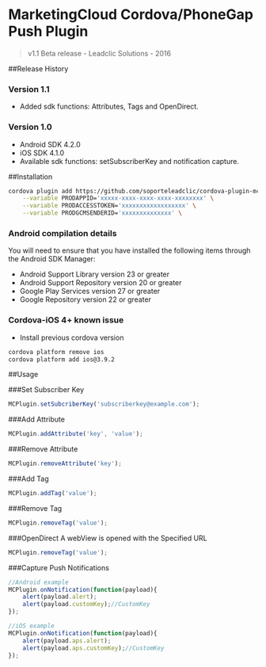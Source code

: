 # MarketingCloud Cordova/PhoneGap Push Plugin
> v1.1 Beta release -  Leadclic Solutions - 2016

##Release History
### Version 1.1
- Added sdk functions: Attributes, Tags and OpenDirect.

### Version 1.0
- Android SDK 4.2.0 
- iOS SDK 4.1.0
- Available sdk functions: setSubscriberKey and notification capture.

##Installation
```Bash
cordova plugin add https://github.com/soporteleadclic/cordova-plugin-mc \
	--variable PRODAPPID='xxxxx-xxxx-xxxx-xxxx-xxxxxxxx' \
	--variable PRODACCESSTOKEN='xxxxxxxxxxxxxxxxxx' \
	--variable PRODGCMSENDERID='xxxxxxxxxxxxxx' \

```

### Android compilation details
You will need to ensure that you have installed the following items through the Android SDK Manager:

- Android Support Library version 23 or greater
- Android Support Repository version 20 or greater
- Google Play Services version 27 or greater
- Google Repository version 22 or greater

### Cordova-iOS 4+ known issue

- Install previous cordova version
```Bash
cordova platform remove ios
cordova platform add ios@3.9.2 
```

##Usage

###Set Subscriber Key

```javascript
MCPlugin.setSubcriberKey('subscriberkey@example.com');
```

###Add Attribute

```javascript
MCPlugin.addAttribute('key', 'value');
```

###Remove Attribute

```javascript
MCPlugin.removeAttribute('key');
```

###Add Tag

```javascript
MCPlugin.addTag('value');
```

###Remove Tag

```javascript
MCPlugin.removeTag('value');
```

###OpenDirect
A webView is opened with the Specified URL

```javascript
MCPlugin.removeTag('value');
```

###Capture Push Notifications

```javascript
//Android example
MCPlugin.onNotification(function(payload){
    alert(payload.alert);
    alert(payload.customKey);//CustomKey
});

//iOS example
MCPlugin.onNotification(function(payload){
    alert(payload.aps.alert);
    alert(payload.aps.customKey);//CustomKey
});
```
